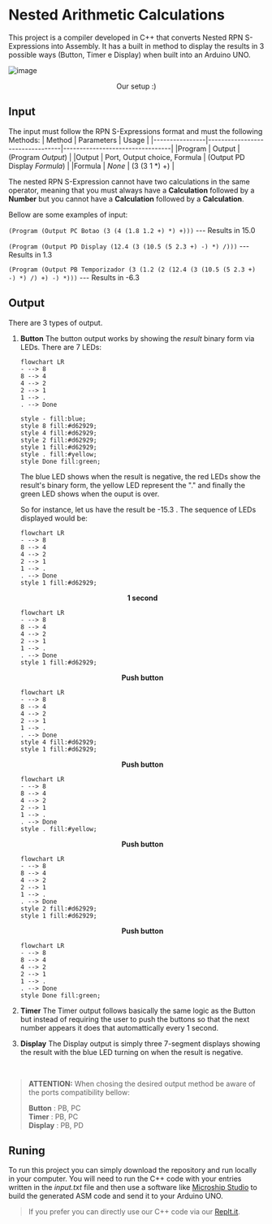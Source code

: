 # Nested Arithmetic Calculations
This project is a compiler developed in C++ that converts Nested RPN S-Expressions into Assembly. It has a built in method to display the results in 3 possible ways (Button, Timer e Display) when built into an Arduino UNO.

![image](https://user-images.githubusercontent.com/61120380/169628190-4e31e825-b363-4fdf-997d-64079a0115d5.png)
 <p align="center"> Our setup :) </p>
 
## Input
The input must follow the RPN S-Expressions format and must the following Methods:
|     Method     |      Parameters                 |            Usage                |
|----------------|---------------------------------|---------------------------------|
|Program         |     Output                      |   (Program _Output_)            |
|Output          |  Port, Output choice, Formula   |   (Output PD Display _Formula_) |
|Formula         |  _None_                         |   (3 (3 1 *) +)                 |

The nested RPN S-Expression cannot have two calculations in the same operator, meaning that you must always have a **Calculation** followed by a **Number** but you cannot have a **Calculation** followed by a **Calculation**.

Bellow are some examples of input:

`(Program (Output PC Botao (3 (4 (1.8 1.2 +) *) +)))` --- Results in 15.0

`(Program (Output PD Display (12.4 (3 (10.5 (5 2.3 +) -) *) /)))` --- Results in 1.3

`(Program (Output PB Temporizador (3 (1.2 (2 (12.4 (3 (10.5 (5 2.3 +) -) *) /) +) -) *)))` --- Results in -6.3

## Output
There are 3 types of output.
1. **Button**
		The button output works by showing the *result* binary form via LEDs.  There are 7 LEDs:
	``` mermaid
	flowchart LR 
	- --> 8  
	8 --> 4  
	4 --> 2
	2 --> 1
	1 --> .
	. --> Done
	
	style - fill:blue;
	style 8 fill:#d62929;
	style 4 fill:#d62929;
	style 2 fill:#d62929;
	style 1 fill:#d62929;
	style . fill:#yellow;
	style Done fill:green;
	```
	The blue LED shows when the result is negative, the red LEDs show the result's binary form, the yellow LED represent the "." and finally the green LED shows when the ouput is over.
	
	So for instance, let us have the result be -15.3 . The sequence of LEDs displayed would be:
	
	``` mermaid
	flowchart LR 
	- --> 8  
	8 --> 4  
	4 --> 2
	2 --> 1
	1 --> .
	. --> Done
	style 1 fill:#d62929;
	```
	<p align="center"><strong>1 second</strong></p>
	
	``` mermaid
	flowchart LR 
	- --> 8  
	8 --> 4  
	4 --> 2
	2 --> 1
	1 --> .
	. --> Done
	style 1 fill:#d62929;
	```
	<p align="center"><strong>Push button</strong></p>
	
	``` mermaid
	flowchart LR 
	- --> 8  
	8 --> 4  
	4 --> 2
	2 --> 1
	1 --> .
	. --> Done
	style 4 fill:#d62929;
	style 1 fill:#d62929;
	```
	<p align="center"><strong>Push button</strong></p>
	
	``` mermaid
	flowchart LR 
	- --> 8  
	8 --> 4  
	4 --> 2
	2 --> 1
	1 --> .
	. --> Done
	style . fill:#yellow;
	```
	<p align="center"><strong>Push button</strong></p>
	
	``` mermaid
	flowchart LR 
	- --> 8  
	8 --> 4  
	4 --> 2
	2 --> 1
	1 --> .
	. --> Done
	style 2 fill:#d62929;
	style 1 fill:#d62929;
	```
	<p align="center"><strong>Push button</strong></p>
	
	``` mermaid
	flowchart LR 
	- --> 8  
	8 --> 4  
	4 --> 2
	2 --> 1
	1 --> .
	. --> Done
	style Done fill:green;
	```
		
2. **Timer**
	The Timer output follows basically the same logic as the Button but instead of requiring the user to push the buttons so that the next number appears it does that automattically every 1 second.
	
3. **Display**
	The Display output is simply three 7-segment displays showing the result with the blue LED turning on when the result is negative.

  <br />
  
> **ATTENTION:**
> When chosing the desired output method be aware of the ports compatibility bellow:
> 
> **Button** : PB, PC <br />
> **Timer** : PB, PC <br />
> **Display** : PB, PD <br />

## Runing

To run this project you can simply download the repository and run locally in your computer. You will need to run the C++ code with your entries written in the *input.txt* file and then use a software like [Microship Studio](https://www.microchip.com/en-us/tools-resources/develop/microchip-studio) to build the generated ASM code and send it to your Arduino UNO.

> If you prefer you can directly use our C++ code via our [Replt.it](https://replit.com/@GiovanniPaiva/Tipos#main.cpp).



